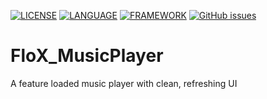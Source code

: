 
[![LICENSE](https://img.shields.io/badge/license-Anti%20996-blue.svg)](https://github.com/996icu/996.ICU/blob/master/LICENSE)  [![LANGUAGE](https://img.shields.io/static/v1?label=Language&message=Dart&color=blue)](https://dart.dev/)   [![FRAMEWORK](https://img.shields.io/static/v1?label=Framework&message=Flutter&color=blue)](https://flutter.dev/)    [![GitHub issues](https://img.shields.io/github/issues/Purukitto/FloX_MusicPlayer?style=flat-square)](https://github.com/Purukitto/FloX_MusicPlayer/issues)

# FloX_MusicPlayer
A feature loaded music player with clean, refreshing UI


